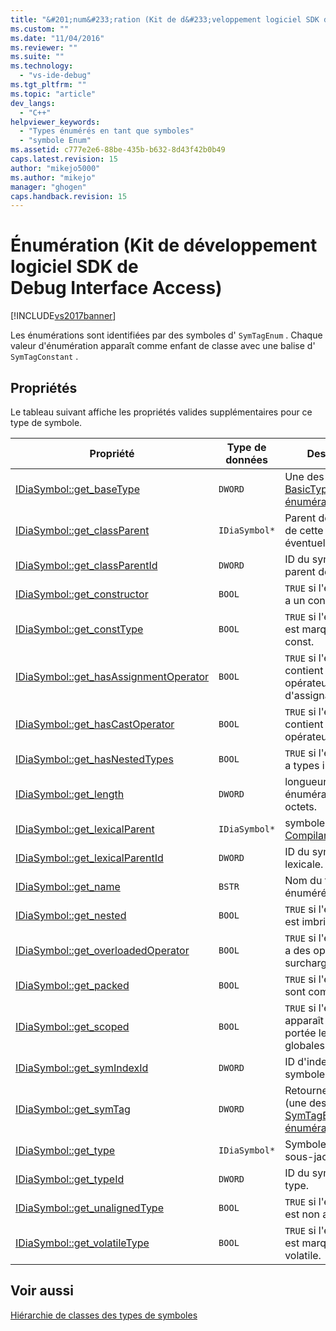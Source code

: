 ```yaml
---
title: "&#201;num&#233;ration (Kit de d&#233;veloppement logiciel SDK de Debug&#160;Interface&#160;Access) | Microsoft Docs"
ms.custom: ""
ms.date: "11/04/2016"
ms.reviewer: ""
ms.suite: ""
ms.technology: 
  - "vs-ide-debug"
ms.tgt_pltfrm: ""
ms.topic: "article"
dev_langs: 
  - "C++"
helpviewer_keywords: 
  - "Types énumérés en tant que symboles"
  - "symbole Enum"
ms.assetid: c777e2e6-88be-435b-b632-8d43f42b0b49
caps.latest.revision: 15
author: "mikejo5000"
ms.author: "mikejo"
manager: "ghogen"
caps.handback.revision: 15
---
```

# &#201;num&#233;ration (Kit de d&#233;veloppement logiciel SDK de Debug&#160;Interface&#160;Access)
[!INCLUDE[vs2017banner](../../code-quality/includes/vs2017banner.md)]

Les énumérations sont identifiées par des symboles d' `SymTagEnum` .  Chaque valeur d'énumération apparaît comme enfant de classe avec une balise d' `SymTagConstant` .  
  
## Propriétés  
 Le tableau suivant affiche les propriétés valides supplémentaires pour ce type de symbole.  
  
|Propriété|Type de données|Description|  
|---------------|---------------------|-----------------|  
|[IDiaSymbol::get\_baseType](../../debugger/debug-interface-access/idiasymbol-get-basetype.md)|`DWORD`|Une des valeurs de [BasicType, énumération](../../debugger/debug-interface-access/basictype.md).|  
|[IDiaSymbol::get\_classParent](../Topic/IDiaSymbol::get_classParent.md)|`IDiaSymbol*`|Parent de la classe de cette énumération éventuelle.|  
|[IDiaSymbol::get\_classParentId](../Topic/IDiaSymbol::get_classParentId.md)|`DWORD`|ID du symbole de parent de classe.|  
|[IDiaSymbol::get\_constructor](../../debugger/debug-interface-access/idiasymbol-get-constructor.md)|`BOOL`|`TRUE` si l'énumération a un constructeur.|  
|[IDiaSymbol::get\_constType](../../debugger/debug-interface-access/idiasymbol-get-consttype.md)|`BOOL`|`TRUE` si l'énumération est marquée comme const.|  
|[IDiaSymbol::get\_hasAssignmentOperator](../../debugger/debug-interface-access/idiasymbol-get-hasassignmentoperator.md)|`BOOL`|`TRUE` si l'énumération contient un opérateur d'assignation.|  
|[IDiaSymbol::get\_hasCastOperator](../Topic/IDiaSymbol::get_hasCastOperator.md)|`BOOL`|`TRUE` si l'énumération contient un opérateur de cast.|  
|[IDiaSymbol::get\_hasNestedTypes](../Topic/IDiaSymbol::get_hasNestedTypes.md)|`BOOL`|`TRUE` si l'énumération a types imbriqués.|  
|[IDiaSymbol::get\_length](../../debugger/debug-interface-access/idiasymbol-get-length.md)|`DWORD`|longueur de cette énumération en octets.|  
|[IDiaSymbol::get\_lexicalParent](../../debugger/debug-interface-access/idiasymbol-get-lexicalparent.md)|`IDiaSymbol*`|symbole de [Compiland](../../debugger/debug-interface-access/compiland.md)englobant.|  
|[IDiaSymbol::get\_lexicalParentId](../../debugger/debug-interface-access/idiasymbol-get-lexicalparentid.md)|`DWORD`|ID du symbole parent lexicale.|  
|[IDiaSymbol::get\_name](../Topic/IDiaSymbol::get_name.md)|`BSTR`|Nom du type énuméré.|  
|[IDiaSymbol::get\_nested](../../debugger/debug-interface-access/idiasymbol-get-nested.md)|`BOOL`|`TRUE` si l'énumération est imbriquée.|  
|[IDiaSymbol::get\_overloadedOperator](../../debugger/debug-interface-access/idiasymbol-get-overloadedoperator.md)|`BOOL`|`TRUE` si l'énumération a des opérateurs surchargés.|  
|[IDiaSymbol::get\_packed](../Topic/IDiaSymbol::get_packed.md)|`BOOL`|`TRUE` si l'énumération sont compressées.|  
|[IDiaSymbol::get\_scoped](../../debugger/debug-interface-access/idiasymbol-get-scoped.md)|`BOOL`|`TRUE` si l'énumération apparaît dans une portée lexicale non globales.|  
|[IDiaSymbol::get\_symIndexId](../../debugger/debug-interface-access/idiasymbol-get-symindexid.md)|`DWORD`|ID d'index de symbole.|  
|[IDiaSymbol::get\_symTag](../Topic/IDiaSymbol::get_symTag.md)|`DWORD`|Retourne `SymTagEnum` \(une des valeurs de [SymTagEnum, énumération](../../debugger/debug-interface-access/symtagenum.md) \).|  
|[IDiaSymbol::get\_type](../../debugger/debug-interface-access/idiasymbol-get-type.md)|`IDiaSymbol*`|Symbole du type sous\-jacent.|  
|[IDiaSymbol::get\_typeId](../../debugger/debug-interface-access/idiasymbol-get-typeid.md)|`DWORD`|ID du symbole de type.|  
|[IDiaSymbol::get\_unalignedType](../../debugger/debug-interface-access/idiasymbol-get-unalignedtype.md)|`BOOL`|`TRUE` si l'énumération est non alignée.|  
|[IDiaSymbol::get\_volatileType](../../debugger/debug-interface-access/idiasymbol-get-volatiletype.md)|`BOOL`|`TRUE` si l'énumération est marquée comme volatile.|  
  
## Voir aussi  
 [Hiérarchie de classes des types de symboles](../../debugger/debug-interface-access/class-hierarchy-of-symbol-types.md)